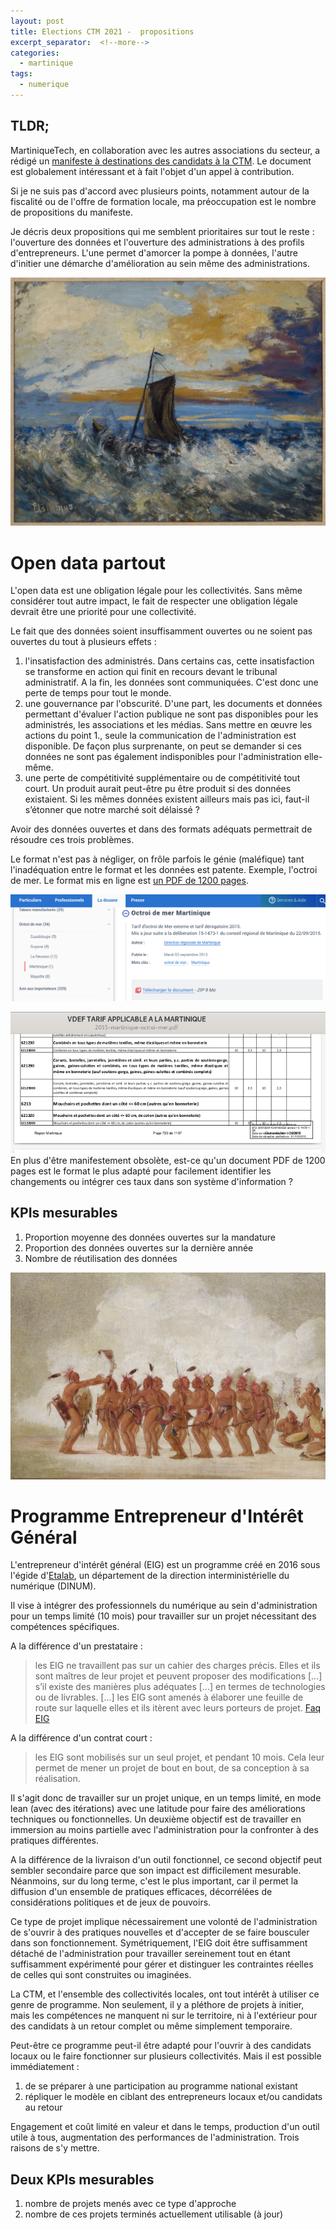 ```yaml
---
layout: post
title: Elections CTM 2021 -  propositions
excerpt_separator:  <!--more-->
categories:
  - martinique
tags:
  - numerique
---
```

## TLDR;

MartiniqueTech, en collaboration avec les autres associations du secteur, a rédigé un [manifeste à destinations des candidats à la CTM](https://martiniquetech.com/wp-content/uploads/2021/06/MANIFESTE-POUR-LE-NUMERIQUE-1.pdf).
Le document est globalement intéressant et à fait l'objet d'un appel à contribution.

Si je ne suis pas d'accord avec plusieurs points, notamment autour de la fiscalité ou de l'offre de formation locale, ma préoccupation est le nombre de propositions du manifeste.

Je décris deux propositions qui me semblent prioritaires sur tout le reste : l'ouverture des données et l'ouverture des administrations à des profils d'entrepreneurs.
L'une permet d'amorcer la pompe à données, l'autre d'initier une démarche d'amélioration au sein même des administrations.


![Slave Dance, Sac and Fox. George Catlin](/images/Sailboat-Stormy-Sea_Louis-Eilshemius.jpg)

<!--more-->

# Open data partout

L'open data est une obligation légale pour les collectivités.
Sans même considérer tout autre impact, le fait de respecter une obligation légale devrait être une priorité pour une collectivité.

Le fait que des données soient insuffisamment ouvertes ou ne soient pas ouvertes du tout à plusieurs effets :
1. l'insatisfaction des administrés. Dans certains cas, cette insatisfaction se transforme en action qui finit en recours devant le tribunal administratif. A la fin, les données sont communiquées. C'est donc une perte de temps pour tout le monde.
2. une gouvernance par l'obscurité. D'une part, les documents et données permettant d'évaluer l'action publique ne sont pas disponibles pour les administrés, les associations et les médias. Sans mettre en œuvre les actions du point 1., seule la communication de l'administration est disponible. De façon plus surprenante, on peut se demander si ces données ne sont pas également indisponibles pour l'administration elle-même.
3. une perte de compétitivité supplémentaire ou de compétitivité tout court. Un produit aurait peut-être pu être produit si des données existaient. Si les mêmes données existent ailleurs mais pas ici, faut-il s’étonner que notre marché soit délaissé ?

Avoir des données ouvertes et dans des formats adéquats permettrait de résoudre ces trois problèmes.

Le format n'est pas à négliger, on frôle parfois le génie (maléfique) tant l'inadéquation entre le format et les données est patente. Exemple, l'octroi de mer. Le format mis en ligne est [un PDF de 1200 pages](https://www.douane.gouv.fr/la-douane/opendata?f%5B0%5D=categorie_opendata_facet%3A497&recherche_opendata=&op=).

![Octroi de mer - Martinique - site Douanes](/images/octroi-de-mer-douane.png)

![Octroi de mer - Martinique - Taux 2015](/images/octroi-de-mer-taux-pdf.png)
En plus d'être manifestement obsolète, est-ce qu'un document PDF de 1200 pages est le format le plus adapté pour facilement identifier les changements ou intégrer ces taux dans son système d'information ?


## KPIs mesurables
1. Proportion moyenne des données ouvertes sur la mandature
2. Proportion des données ouvertes sur la dernière année
3. Nombre de réutilisation des données

![Slave Dance, Sac and Fox. George Catlin](/images/Slave-Dance-Sac-and-Fox-George-Catlin.jpg)
# Programme Entrepreneur d'Intérêt Général

L'entrepreneur d'intérêt général (EIG) est un programme créé en 2016 sous l'égide d'[Etalab](https://www.etalab.gouv.fr/), un département de la direction interministérielle du numérique (DINUM).

Il vise à intégrer des professionnels du numérique au sein d'administration pour un temps limité (10 mois) pour travailler sur un projet nécessitant des compétences spécifiques.

A la différence d'un prestataire :
> les EIG ne travaillent pas sur un cahier des charges précis. Elles et ils sont maîtres de leur projet et peuvent proposer des modifications [...] s’il existe des manières plus adéquates [...] en termes de technologies ou de livrables. [...] les EIG sont amenés à élaborer une feuille de route sur laquelle elles et ils itèrent avec leurs porteurs de projet.
> [Faq EIG](https://entrepreneur-interet-general.etalab.gouv.fr/faq-eig.html)


A la différence d'un contrat court :
> les EIG sont mobilisés sur un seul projet, et pendant 10 mois. Cela leur permet de mener un projet de bout en bout, de sa conception à sa réalisation.

Il s'agit donc de travailler sur un projet unique, en un temps limité, en mode lean (avec des itérations) avec une latitude pour faire des améliorations techniques ou fonctionnelles.
Un deuxième objectif est de travailler en immersion au moins partielle avec l'administration pour la confronter à des pratiques différentes.

A la différence de la livraison d'un outil fonctionnel, ce second objectif peut sembler secondaire parce que son impact est difficilement mesurable. Néanmoins, sur du long terme, c'est le plus important, car il permet la diffusion d'un ensemble de pratiques efficaces, décorrélées de considérations politiques et de jeux de pouvoirs.

Ce type de projet implique nécessairement une volonté de l'administration de s'ouvrir à des pratiques nouvelles et d'accepter de se faire bousculer dans son fonctionnement.
Symétriquement, l'EIG doit être suffisamment détaché de l'administration pour travailler sereinement tout en étant suffisamment expérimenté pour gérer et distinguer les contraintes réelles de celles qui sont construites ou imaginées.

La CTM, et l'ensemble des collectivités locales, ont tout intérêt à utiliser ce genre de programme.
Non seulement, il y a pléthore de projets à initier, mais les compétences ne manquent ni sur le territoire, ni à l'extérieur pour des candidats à un retour complet ou même simplement temporaire.

Peut-être ce programme peut-il être adapté pour l'ouvrir à des candidats locaux ou le faire fonctionner sur plusieurs collectivités.
Mais il est possible immédiatement :
1. de se préparer à une participation au programme national existant
2. répliquer le modèle en ciblant des entrepreneurs locaux et/ou candidats au retour

Engagement et coût limité en valeur et dans le temps, production d'un outil utile à tous, augmentation des performances de l'administration. Trois raisons de s'y mettre.

## Deux KPIs mesurables
1. nombre de projets menés avec ce type d'approche
2. nombre de ces projets terminés actuellement utilisable (à jour)
